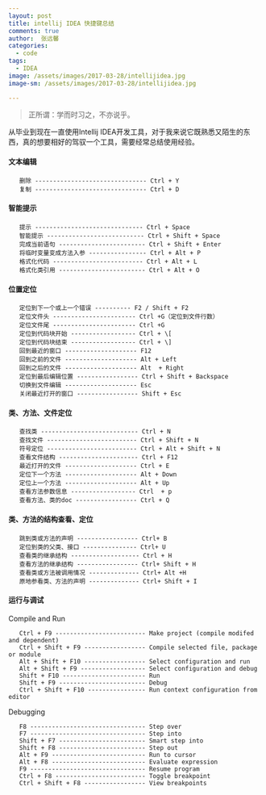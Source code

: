 ```yaml
---
layout: post
title: intellij IDEA 快捷键总结
comments: true
author:  张远馨
categories: 
  - code
tags:
  - IDEA
image: /assets/images/2017-03-28/intellijidea.jpg
image-sm: /assets/images/2017-03-28/intellijidea.jpg

---
```



> 正所谓：学而时习之，不亦说乎。

从毕业到现在一直使用Intellij IDEA开发工具，对于我来说它既熟悉又陌生的东西，真的想要相好的驾驭一个工具，需要经常总结使用经验。



#### 文本编辑 

       删除 ------------------------------- Ctrl + Y
       复制 ------------------------------- Ctrl + D

#### 智能提示

       提示 ------------------------------ Ctrl + Space
       智能提示 --------------------------- Ctrl + Shift + Space
       完成当前语句 ------------------------ Ctrl + Shift + Enter
       将临时变量变成方法入参 ---------------- Ctrl + Alt + P
       格式化代码 ------------------------- Ctrl + Alt + L
       格式化类引用 ------------------------ Ctrl + Alt + O

#### 位置定位

       定位到下一个或上一个错误 ---------- F2 / Shift + F2
       定位文件头 ----------------------- Ctrl +G（定位到文件行数）
       定位文件尾 ----------------------- Ctrl +G    
       定位到代码块开始 ------------------ Ctrl + \[
       定位到代码块结束 ------------------ Ctrl + \]
       回到最近的窗口 -------------------- F12
       回到之前的文件 -------------------- Alt + Left
       回到之后的文件 -------------------- Alt  + Right
       定位到最后编辑位置 ----------------- Ctrl + Shift + Backspace
       切换到文件编辑 -------------------- Esc
       关闭最近打开的窗口 ----------------- Shift + Esc

#### 类、方法、文件定位

       查找类 --------------------------- Ctrl + N
       查找文件 ------------------------- Ctrl + Shift + N
       符号定位 ------------------------- Ctrl + Alt + Shift + N
       查看文件结构 ---------------------- Ctrl + F12
       最近打开的文件 -------------------- Ctrl + E
       定位下一个方法 -------------------- Alt + Down
       定位上一个方法 -------------------- Alt + Up
       查看方法参数信息 ------------------ Ctrl  + p
       查看方法、类的doc ----------------- Ctrl + Q

#### 类、方法的结构查看、定位

       跳到类或方法的声明 ----------------- Ctrl+ B
       定位到类的父类、接口 --------------- Ctrl+ U
       查看类的继承结构 ------------------- Ctrl + H
       查看方法的继承结构 ----------------- Ctrl+ Shift + H
       查看类或方法被调用情况 -------------- Ctrl+ Alt +H 
       原地参看类、方法的声明 -------------- Ctrl+ Shift + I

#### 运行与调试

  Compile and Run

       Ctrl + F9 ------------------------- Make project (compile modifed and dependent)
       Ctrl + Shift + F9 ----------------- Compile selected file, package or module
       Alt + Shift + F10 ----------------- Select configuration and run
       Alt + Shift + F9 ------------------ Select configuration and debug
       Shift + F10 ----------------------- Run
       Shift + F9 ------------------------ Debug
       Ctrl + Shift + F10 ---------------- Run context configuration from editor
      
  Debugging

       F8 -------------------------------- Step over
       F7 -------------------------------- Step into
       Shift + F7 ------------------------ Smart step into
       Shift + F8 ------------------------ Step out
       Alt + F9 -------------------------- Run to cursor
       Alt + F8 -------------------------- Evaluate expression
       F9 -------------------------------- Resume program
       Ctrl + F8 ------------------------- Toggle breakpoint
       Ctrl + Shift + F8 ----------------- View breakpoints